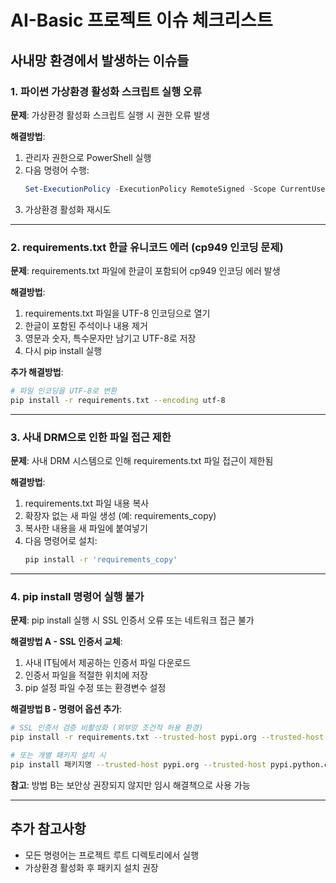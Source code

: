 # AI-Basic 프로젝트 이슈 체크리스트

## 사내망 환경에서 발생하는 이슈들

### 1. 파이썬 가상환경 활성화 스크립트 실행 오류

**문제**: 가상환경 활성화 스크립트 실행 시 권한 오류 발생

**해결방법**:
1. 관리자 권한으로 PowerShell 실행
2. 다음 명령어 수행:
   ```powershell
   Set-ExecutionPolicy -ExecutionPolicy RemoteSigned -Scope CurrentUser
   ```
3. 가상환경 활성화 재시도

---

### 2. requirements.txt 한글 유니코드 에러 (cp949 인코딩 문제)

**문제**: requirements.txt 파일에 한글이 포함되어 cp949 인코딩 에러 발생

**해결방법**:
1. requirements.txt 파일을 UTF-8 인코딩으로 열기
2. 한글이 포함된 주석이나 내용 제거
3. 영문과 숫자, 특수문자만 남기고 UTF-8로 저장
4. 다시 pip install 실행

**추가 해결방법**:
```bash
# 파일 인코딩을 UTF-8로 변환
pip install -r requirements.txt --encoding utf-8
```

---

### 3. 사내 DRM으로 인한 파일 접근 제한

**문제**: 사내 DRM 시스템으로 인해 requirements.txt 파일 접근이 제한됨

**해결방법**:
1. requirements.txt 파일 내용 복사
2. 확장자 없는 새 파일 생성 (예: requirements_copy)
3. 복사한 내용을 새 파일에 붙여넣기
4. 다음 명령어로 설치:
   ```bash
   pip install -r 'requirements_copy'
   ```

---

### 4. pip install 명령어 실행 불가

**문제**: pip install 실행 시 SSL 인증서 오류 또는 네트워크 접근 불가

**해결방법 A - SSL 인증서 교체**:
1. 사내 IT팀에서 제공하는 인증서 파일 다운로드
2. 인증서 파일을 적절한 위치에 저장
3. pip 설정 파일 수정 또는 환경변수 설정

**해결방법 B - 명령어 옵션 추가**:
```bash
# SSL 인증서 검증 비활성화 (외부망 조건적 허용 환경)
pip install -r requirements.txt --trusted-host pypi.org --trusted-host pypi.python.org --trusted-host files.pythonhosted.org

# 또는 개별 패키지 설치 시
pip install 패키지명 --trusted-host pypi.org --trusted-host pypi.python.org --trusted-host files.pythonhosted.org
```

**참고**: 방법 B는 보안상 권장되지 않지만 임시 해결책으로 사용 가능

---

## 추가 참고사항

- 모든 명령어는 프로젝트 루트 디렉토리에서 실행
- 가상환경 활성화 후 패키지 설치 권장